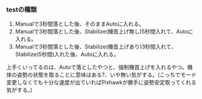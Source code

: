### testの種類
1. Manualで3秒間落とした後、そのままAutoに入れる。
2. Manualで3秒間落とした後、Stabilize(機首上げ無し)5秒間入れて、Autoに入れる。
3. Manualで3秒間落とした後、Stabilize(機首上げあり)3秒間入れて、Stabilize(5秒間)入れた後、Autoに入れる。

上手くいってるのは、Autoで落としたやつと、強制機首上げを入れるやつ。機体の姿勢の状態を取ることに意味はある?、いや無い気がする。(こっちでモード変更しなくても十分な速度が出ていればPixhawkが勝手に姿勢安定取ってくれる気がする。)
